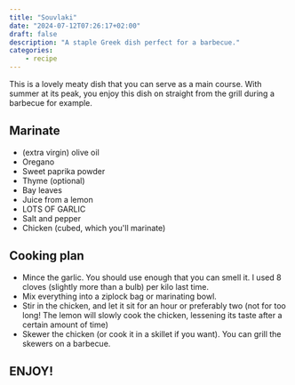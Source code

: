 ```yaml
---
title: "Souvlaki"
date: "2024-07-12T07:26:17+02:00"
draft: false
description: "A staple Greek dish perfect for a barbecue."
categories: 
    - recipe
---
```

This is a lovely meaty dish that you can serve as a main course. With summer at its peak, you enjoy this dish on straight from the grill during a barbecue for example. 

## Marinate
- (extra virgin) olive oil
- Oregano
- Sweet paprika powder
- Thyme (optional)
- Bay leaves
- Juice from a lemon
- LOTS OF GARLIC
- Salt and pepper
- Chicken (cubed, which you'll marinate)

## Cooking plan
- Mince the garlic. You should use enough that you can smell it. I used 8 cloves (slightly more than a bulb) per kilo last time.  
- Mix everything into a ziplock bag or marinating bowl.
- Stir in the chicken, and let it sit for an hour or preferably two (not for too long! The lemon will slowly cook the chicken, lessening its taste after a certain amount of time)
- Skewer the chicken (or cook it in a skillet if you want). You can grill the skewers on a barbecue. 

## ENJOY!
